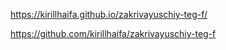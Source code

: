 https://kirillhaifa.github.io/zakrivayuschiy-teg-f/

https://github.com/kirillhaifa/zakrivayuschiy-teg-f
